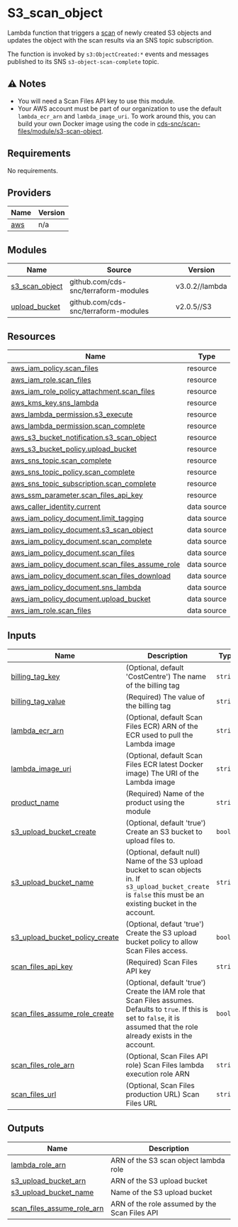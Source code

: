 # S3\_scan\_object
Lambda function that triggers a [scan](https://scan-files.alpha.canada.ca) of newly created S3 objects and updates the object with the scan results via an SNS topic subscription.

The function is invoked by `s3:ObjectCreated:*` events and messages published to its SNS `s3-object-scan-complete` topic.

## ⚠️ Notes
- You will need a Scan Files API key to use this module.
- Your AWS account must be part of our organization to use the default `lambda_ecr_arn` and `lambda_image_uri`.  To work around this, you can build your own Docker image using the code in [cds-snc/scan-files/module/s3-scan-object](https://github.com/cds-snc/scan-files/tree/main/module/s3-scan-object).

## Requirements

No requirements.

## Providers

| Name | Version |
|------|---------|
| <a name="provider_aws"></a> [aws](#provider\_aws) | n/a |

## Modules

| Name | Source | Version |
|------|--------|---------|
| <a name="module_s3_scan_object"></a> [s3\_scan\_object](#module\_s3\_scan\_object) | github.com/cds-snc/terraform-modules | v3.0.2//lambda |
| <a name="module_upload_bucket"></a> [upload\_bucket](#module\_upload\_bucket) | github.com/cds-snc/terraform-modules | v2.0.5//S3 |

## Resources

| Name | Type |
|------|------|
| [aws_iam_policy.scan_files](https://registry.terraform.io/providers/hashicorp/aws/latest/docs/resources/iam_policy) | resource |
| [aws_iam_role.scan_files](https://registry.terraform.io/providers/hashicorp/aws/latest/docs/resources/iam_role) | resource |
| [aws_iam_role_policy_attachment.scan_files](https://registry.terraform.io/providers/hashicorp/aws/latest/docs/resources/iam_role_policy_attachment) | resource |
| [aws_kms_key.sns_lambda](https://registry.terraform.io/providers/hashicorp/aws/latest/docs/resources/kms_key) | resource |
| [aws_lambda_permission.s3_execute](https://registry.terraform.io/providers/hashicorp/aws/latest/docs/resources/lambda_permission) | resource |
| [aws_lambda_permission.scan_complete](https://registry.terraform.io/providers/hashicorp/aws/latest/docs/resources/lambda_permission) | resource |
| [aws_s3_bucket_notification.s3_scan_object](https://registry.terraform.io/providers/hashicorp/aws/latest/docs/resources/s3_bucket_notification) | resource |
| [aws_s3_bucket_policy.upload_bucket](https://registry.terraform.io/providers/hashicorp/aws/latest/docs/resources/s3_bucket_policy) | resource |
| [aws_sns_topic.scan_complete](https://registry.terraform.io/providers/hashicorp/aws/latest/docs/resources/sns_topic) | resource |
| [aws_sns_topic_policy.scan_complete](https://registry.terraform.io/providers/hashicorp/aws/latest/docs/resources/sns_topic_policy) | resource |
| [aws_sns_topic_subscription.scan_complete](https://registry.terraform.io/providers/hashicorp/aws/latest/docs/resources/sns_topic_subscription) | resource |
| [aws_ssm_parameter.scan_files_api_key](https://registry.terraform.io/providers/hashicorp/aws/latest/docs/resources/ssm_parameter) | resource |
| [aws_caller_identity.current](https://registry.terraform.io/providers/hashicorp/aws/latest/docs/data-sources/caller_identity) | data source |
| [aws_iam_policy_document.limit_tagging](https://registry.terraform.io/providers/hashicorp/aws/latest/docs/data-sources/iam_policy_document) | data source |
| [aws_iam_policy_document.s3_scan_object](https://registry.terraform.io/providers/hashicorp/aws/latest/docs/data-sources/iam_policy_document) | data source |
| [aws_iam_policy_document.scan_complete](https://registry.terraform.io/providers/hashicorp/aws/latest/docs/data-sources/iam_policy_document) | data source |
| [aws_iam_policy_document.scan_files](https://registry.terraform.io/providers/hashicorp/aws/latest/docs/data-sources/iam_policy_document) | data source |
| [aws_iam_policy_document.scan_files_assume_role](https://registry.terraform.io/providers/hashicorp/aws/latest/docs/data-sources/iam_policy_document) | data source |
| [aws_iam_policy_document.scan_files_download](https://registry.terraform.io/providers/hashicorp/aws/latest/docs/data-sources/iam_policy_document) | data source |
| [aws_iam_policy_document.sns_lambda](https://registry.terraform.io/providers/hashicorp/aws/latest/docs/data-sources/iam_policy_document) | data source |
| [aws_iam_policy_document.upload_bucket](https://registry.terraform.io/providers/hashicorp/aws/latest/docs/data-sources/iam_policy_document) | data source |
| [aws_iam_role.scan_files](https://registry.terraform.io/providers/hashicorp/aws/latest/docs/data-sources/iam_role) | data source |

## Inputs

| Name | Description | Type | Default | Required |
|------|-------------|------|---------|:--------:|
| <a name="input_billing_tag_key"></a> [billing\_tag\_key](#input\_billing\_tag\_key) | (Optional, default 'CostCentre') The name of the billing tag | `string` | `"CostCentre"` | no |
| <a name="input_billing_tag_value"></a> [billing\_tag\_value](#input\_billing\_tag\_value) | (Required) The value of the billing tag | `string` | n/a | yes |
| <a name="input_lambda_ecr_arn"></a> [lambda\_ecr\_arn](#input\_lambda\_ecr\_arn) | (Optional, default Scan Files ECR) ARN of the ECR used to pull the Lambda image | `string` | `"arn:aws:ecr:ca-central-1:806545929748:scan-files/module/s3-scan-object"` | no |
| <a name="input_lambda_image_uri"></a> [lambda\_image\_uri](#input\_lambda\_image\_uri) | (Optional, default Scan Files ECR latest Docker image) The URI of the Lambda image | `string` | `"806545929748.dkr.ecr.ca-central-1.amazonaws.com/scan-files/module/s3-scan-object:7951f8348856c5712ec3ec4ef071717742062709"` | no |
| <a name="input_product_name"></a> [product\_name](#input\_product\_name) | (Required) Name of the product using the module | `string` | n/a | yes |
| <a name="input_s3_upload_bucket_create"></a> [s3\_upload\_bucket\_create](#input\_s3\_upload\_bucket\_create) | (Optional, default 'true') Create an S3 bucket to upload files to. | `bool` | `true` | no |
| <a name="input_s3_upload_bucket_name"></a> [s3\_upload\_bucket\_name](#input\_s3\_upload\_bucket\_name) | (Optional, default null) Name of the S3 upload bucket to scan objects in.  If `s3_upload_bucket_create` is `false` this must be an existing bucket in the account. | `string` | `null` | no |
| <a name="input_s3_upload_bucket_policy_create"></a> [s3\_upload\_bucket\_policy\_create](#input\_s3\_upload\_bucket\_policy\_create) | (Optional, defaut 'true') Create the S3 upload bucket policy to allow Scan Files access. | `bool` | `true` | no |
| <a name="input_scan_files_api_key"></a> [scan\_files\_api\_key](#input\_scan\_files\_api\_key) | (Required) Scan Files API key | `string` | n/a | yes |
| <a name="input_scan_files_assume_role_create"></a> [scan\_files\_assume\_role\_create](#input\_scan\_files\_assume\_role\_create) | (Optional, default 'true') Create the IAM role that Scan Files assumes.  Defaults to `true`.  If this is set to `false`, it is assumed that the role already exists in the account. | `bool` | `true` | no |
| <a name="input_scan_files_role_arn"></a> [scan\_files\_role\_arn](#input\_scan\_files\_role\_arn) | (Optional, Scan Files API role) Scan Files lambda execution role ARN | `string` | `"arn:aws:iam::806545929748:role/scan-files-api"` | no |
| <a name="input_scan_files_url"></a> [scan\_files\_url](#input\_scan\_files\_url) | (Optional, Scan Files production URL) Scan Files URL | `string` | `"https://scan-files.alpha.canada.ca"` | no |

## Outputs

| Name | Description |
|------|-------------|
| <a name="output_lambda_role_arn"></a> [lambda\_role\_arn](#output\_lambda\_role\_arn) | ARN of the S3 scan object lambda role |
| <a name="output_s3_upload_bucket_arn"></a> [s3\_upload\_bucket\_arn](#output\_s3\_upload\_bucket\_arn) | ARN of the S3 upload bucket |
| <a name="output_s3_upload_bucket_name"></a> [s3\_upload\_bucket\_name](#output\_s3\_upload\_bucket\_name) | Name of the S3 upload bucket |
| <a name="output_scan_files_assume_role_arn"></a> [scan\_files\_assume\_role\_arn](#output\_scan\_files\_assume\_role\_arn) | ARN of the role assumed by the Scan Files API |
